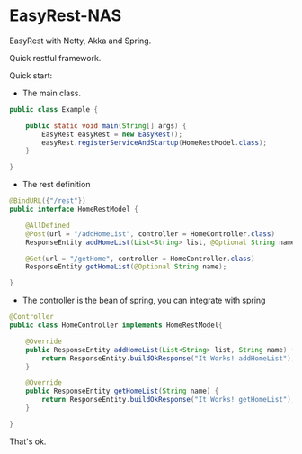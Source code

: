 # EasyRest-NAS

EasyRest with Netty, Akka and Spring.

Quick restful framework.

Quick start:

* The main class.
```java
public class Example {

    public static void main(String[] args) {
        EasyRest easyRest = new EasyRest();
        easyRest.registerServiceAndStartup(HomeRestModel.class);
    }

}
```

* The rest definition
```java
@BindURL({"/rest"})
public interface HomeRestModel {

    @AllDefined
    @Post(url = "/addHomeList", controller = HomeController.class)
    ResponseEntity addHomeList(List<String> list, @Optional String name);

    @Get(url = "/getHome", controller = HomeController.class)
    ResponseEntity getHomeList(@Optional String name);

}
```

* The controller is the bean of spring, you can integrate with spring  
```java
@Controller
public class HomeController implements HomeRestModel{

    @Override
    public ResponseEntity addHomeList(List<String> list, String name) {
        return ResponseEntity.buildOkResponse("It Works! addHomeList");
    }

    @Override
    public ResponseEntity getHomeList(String name) {
        return ResponseEntity.buildOkResponse("It Works! getHomeList");
    }

}
```

That's ok.

